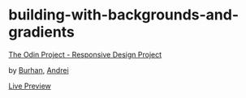 # building-with-backgrounds-and-gradients

[The Odin Project - Responsive Design Project](https://www.theodinproject.com/courses/html5-and-css3/lessons/building-with-backgrounds-and-gradients)

by [Burhan](https://github.com/btuerker), [Andrei](https://github.com/andreimorosan29)

[Live Preview](https://btuerker.github.io/building-with-backgrounds-and-gradients/)